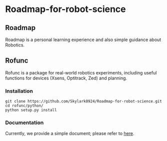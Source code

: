 # Roadmap-for-robot-science

## Roadmap

Roadmap is a personal learning experience and also simple guidance about Robotics.

## Rofunc

Rofunc is a package for real-world robotics experiments, including useful functions for devices (Xsens, Optitrack, Zed) and planning.

### Installation

```
git clone https://github.com/Skylark0924/Roadmap-for-robot-science.git
cd rofunc/python/
python setup.py install
```

### Documentation
Currently, we provide a simple document; please refer to [here](./rofunc/).
